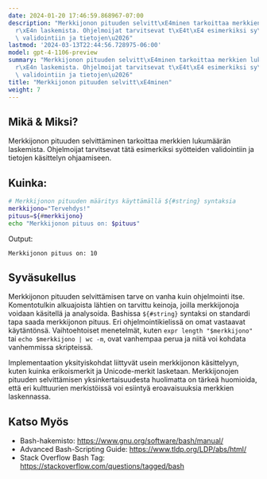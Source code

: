 ```yaml
---
date: 2024-01-20 17:46:59.868967-07:00
description: "Merkkijonon pituuden selvitt\xE4minen tarkoittaa merkkien lukum\xE4\xE4\
  r\xE4n laskemista. Ohjelmoijat tarvitsevat t\xE4t\xE4 esimerkiksi sy\xF6tteiden\
  \ validointiin ja tietojen\u2026"
lastmod: '2024-03-13T22:44:56.728975-06:00'
model: gpt-4-1106-preview
summary: "Merkkijonon pituuden selvitt\xE4minen tarkoittaa merkkien lukum\xE4\xE4\
  r\xE4n laskemista. Ohjelmoijat tarvitsevat t\xE4t\xE4 esimerkiksi sy\xF6tteiden\
  \ validointiin ja tietojen\u2026"
title: "Merkkijonon pituuden selvitt\xE4minen"
weight: 7
---
```


## Mikä & Miksi?
Merkkijonon pituuden selvittäminen tarkoittaa merkkien lukumäärän laskemista. Ohjelmoijat tarvitsevat tätä esimerkiksi syötteiden validointiin ja tietojen käsittelyn ohjaamiseen.

## Kuinka:
```Bash
# Merkkijonon pituuden määritys käyttämällä ${#string} syntaksia
merkkijono="Tervehdys!"
pituus=${#merkkijono}
echo "Merkkijonon pituus on: $pituus"
```
Output:
```
Merkkijonon pituus on: 10
```
## Syväsukellus
Merkkijonon pituuden selvittämisen tarve on vanha kuin ohjelmointi itse. Komentotulkin alkuajoista lähtien on tarvittu keinoja, joilla merkkijonoja voidaan käsitellä ja analysoida. Bashissa `${#string}` syntaksi on standardi tapa saada merkkijonon pituus. Eri ohjelmointikielissä on omat vastaavat käytäntönsä. Vaihtoehtoiset menetelmät, kuten `expr length "$merkkijono"` tai `echo $merkkijono | wc -m`, ovat vanhempaa perua ja niitä voi kohdata vanhemmissa skripteissä.

Implementaation yksityiskohdat liittyvät usein merkkijonon käsittelyyn, kuten kuinka erikoismerkit ja Unicode-merkit lasketaan. Merkkijonojen pituuden selvittämisen yksinkertaisuudesta huolimatta on tärkeä huomioida, että eri kulttuurien merkistöissä voi esiintyä eroavaisuuksia merkkien laskennassa.

## Katso Myös
- Bash-hakemisto: https://www.gnu.org/software/bash/manual/
- Advanced Bash-Scripting Guide: https://www.tldp.org/LDP/abs/html/
- Stack Overflow Bash Tag: https://stackoverflow.com/questions/tagged/bash
